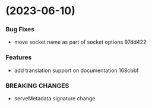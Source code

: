 #  (2023-06-10)


### Bug Fixes

* move socket name as part of socket options 97dd422


### Features

* add translation support on documentation 168cbbf


### BREAKING CHANGES

* serveMetadata signature change



